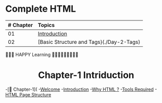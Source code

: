# Complete HTML 

| # Chapter | Topics
|-------|:-------------------------------------------|
| 01 | [Introduction](./readme.md)|
| 02 | [Basic Structure and Tags}(./Day-2-Tags) |










📖📖📖 HAPPY Learning 🧑🏼‍💻🧑🏼‍💻🧑🏼‍💻


<div align="center">
  <h1> Chapter-1 Intriduction </h1>
  
  
  
  </div>
  
  -[📖 Chapter-1](
    -[Welcome](#welcome)
    -[Introduction](#introduction)
    -[Why HTML ?](#why-html)
    -[Tools Required](#tools-required)
    -[HTML Page Structure](#page-structure)
